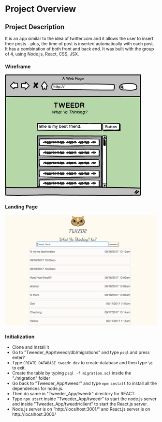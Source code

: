 # Project Overview

## Project Description

It is an app similar to the idea of twitter.com and it allows the user to insert their posts - plus, the time of post is inserted automatically with each post. It has a combination of both front and back end. It was built with the group of 4, using Node.js, React, CSS, JSX.


### Wireframe

![tweedr](./assets/tweedr.png)

### Landing Page
![tweedr](./assets/tweedrLanding.png)

### Initialization
- Clone and Install it
- Go to "Tweeder_App/tweedr/db/migrations" and type `psql` and press enter?
- Type `CREATE DATABASE tweedr_dev` to create database and then type `\q` to exit.
- Create the table by typing `psql -f migration.sql` inside the "./migration" folder
- Go back to "Tweeder_App/tweedr" and type `npm install` to install all the dependences for node.js.
- Then do same in "Tweeder_App/tweedr" directory for REACT.
- Type `npm start` inside "Tweeder_App/tweedr" to start the node.js server and inside "Tweeder_App/tweedr/client" to start the React.js server.
- Node.js server is on "http://localhost:3001/" and React.js server is on http://localhost:3000/
